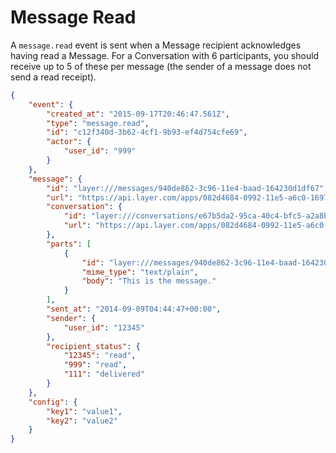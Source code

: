 # Message Read

A `message.read` event is sent when a Message recipient acknowledges having read a Message.  For a Conversation with 6 participants, you should receive up to 5 of these per message (the sender of a message does not send a read receipt).

```json
{
    "event": {
        "created_at": "2015-09-17T20:46:47.561Z",
        "type": "message.read",
        "id": "c12f340d-3b62-4cf1-9b93-ef4d754cfe69",
        "actor": {
            "user_id": "999"
        }
    },
    "message": {
        "id": "layer:///messages/940de862-3c96-11e4-baad-164230d1df67",
        "url": "https://api.layer.com/apps/082d4684-0992-11e5-a6c0-1697f925ec7b/messages/940de862-3c96-11e4-baad-164230d1df67",
        "conversation": {
            "id": "layer:///conversations/e67b5da2-95ca-40c4-bfc5-a2a8baaeb50f",
            "url": "https://api.layer.com/apps/082d4684-0992-11e5-a6c0-1697f925ec7b/conversations/e67b5da2-95ca-40c4-bfc5-a2a8baaeb50f"
        },
        "parts": [
            {
                "id": "layer:///messages/940de862-3c96-11e4-baad-164230d1df67/parts/0",
                "mime_type": "text/plain",
                "body": "This is the message."
            }
        ],
        "sent_at": "2014-09-09T04:44:47+00:00",
        "sender": {
            "user_id": "12345"
        },
        "recipient_status": {
            "12345": "read",
            "999": "read",
            "111": "delivered"
        }
    },
    "config": {
        "key1": "value1",
        "key2": "value2"
    }
}
```